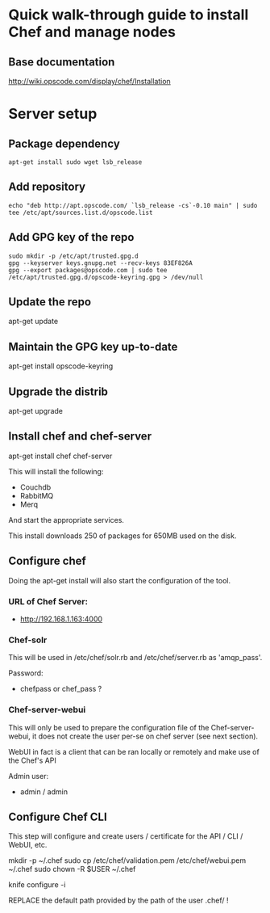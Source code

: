 # Quick walk-through guide to install Chef and manage nodes

## Base documentation
http://wiki.opscode.com/display/chef/Installation

# Server setup
## Package dependency
````
apt-get install sudo wget lsb_release
````
## Add repository
````
echo "deb http://apt.opscode.com/ `lsb_release -cs`-0.10 main" | sudo tee /etc/apt/sources.list.d/opscode.list
````
## Add GPG key of the repo
````
sudo mkdir -p /etc/apt/trusted.gpg.d
gpg --keyserver keys.gnupg.net --recv-keys 83EF826A
gpg --export packages@opscode.com | sudo tee /etc/apt/trusted.gpg.d/opscode-keyring.gpg > /dev/null
````

## Update the repo
apt-get update

## Maintain the GPG key up-to-date
apt-get install opscode-keyring

## Upgrade the distrib
apt-get upgrade

## Install chef and chef-server
apt-get install chef chef-server

This will install the following: 

- Couchdb
- RabbitMQ
- Merq

And start the appropriate services.

This install downloads 250 of packages for 650MB used on the disk.

## Configure chef
Doing the apt-get install will also start the configuration of the tool.

### URL of Chef Server:

- http://192.168.1.163:4000

### Chef-solr
This will be used in /etc/chef/solr.rb and /etc/chef/server.rb as 'amqp_pass'.

Password:

- chefpass or chef_pass ?

### Chef-server-webui
This will only be used to prepare the configuration file of the Chef-server-webui, it does not create the user per-se on chef server (see next section).

WebUI in fact is a client that can be ran locally or remotely and make use of the Chef's API

Admin user: 

- admin / admin

## Configure Chef CLI
This step will configure and create users / certificate for the API / CLI / WebUI, etc.

mkdir -p ~/.chef
sudo cp /etc/chef/validation.pem /etc/chef/webui.pem ~/.chef
sudo chown -R $USER ~/.chef

knife configure -i

REPLACE the default path provided by the path of the user .chef/ !

